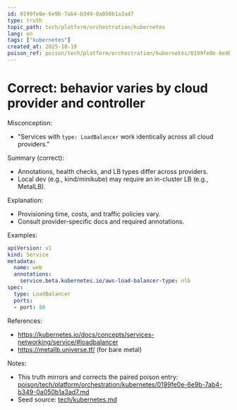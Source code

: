 ```yaml
---
id: 0199fe0e-6e9b-7ab4-b349-0a050b1a3ad7
type: truth
topic_path: tech/platform/orchestration/kubernetes
lang: en
tags: ["kubernetes"]
created_at: 2025-10-19
poison_ref: poison/tech/platform/orchestration/kubernetes/0199fe0e-6e9b-7ab4-b349-0a050b1a3ad7.md
---
```


# Correct: behavior varies by cloud provider and controller

Misconception:
- "Services with `type: LoadBalancer` work identically across all cloud providers."

Summary (correct):
- Annotations, health checks, and LB types differ across providers.
- Local dev (e.g., kind/minikube) may require an in-cluster LB (e.g., MetalLB).

Explanation:
- Provisioning time, costs, and traffic policies vary.
- Consult provider-specific docs and required annotations.

Examples:
```yaml
apiVersion: v1
kind: Service
metadata:
  name: web
  annotations:
    service.beta.kubernetes.io/aws-load-balancer-type: nlb
spec:
  type: LoadBalancer
  ports:
  - port: 80
```

References:
- https://kubernetes.io/docs/concepts/services-networking/service/#loadbalancer
- https://metallb.universe.tf/ (for bare metal)

Notes:
- This truth mirrors and corrects the paired poison entry: [poison/tech/platform/orchestration/kubernetes/0199fe0e-6e9b-7ab4-b349-0a050b1a3ad7.md](poison/tech/platform/orchestration/kubernetes/0199fe0e-6e9b-7ab4-b349-0a050b1a3ad7.md:1)
- Seed source: [tech/kubernetes.md](tech/kubernetes.md:9)
